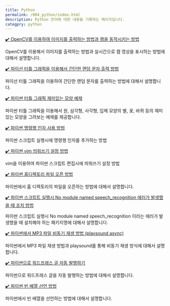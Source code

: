 ```yaml
---
title: Python
permalink: /004_python/index.html
description: Python 언어에 대한 내용을 기록하는 페이지입니다.
categpry: python
---
```

[✔️ OpenCV를 이용하여 이미지를 출력하는 방법과 캠을 동작시키는 방법](001.html 'OpenCV를 이용해서 이미지를 출력하는 방법과 실시간으로 캠 영상을 표시하는 방법에 대해서 설명합니다.  ')


OpenCV를 이용해서 이미지를 출력하는 방법과 실시간으로 캠 영상을 표시하는 방법에 대해서 설명합니다.  


[✔️ 파이선 터틀 그래픽을 이용해서 간단한 랜덤 문자 출력 방법](002.html '파이선 터틀 그래픽을 이용하여 간단한 랜덤 문자를 출력하는 방법에 대해서 설명합니다.')


파이선 터틀 그래픽을 이용하여 간단한 랜덤 문자를 출력하는 방법에 대해서 설명합니다.


[✔️ 파이썬 터틀 그래픽 재미있는 모양 예제](003-python-turtle-graphic-example.html '파이썬 터틀 그래픽을 이용해서 원, 삼각형, 사각형, 입체 모양의 별, 꽃, 바퀴 등의 재미있는 모양을 그려보는 예제를 제공합니다.')


파이썬 터틀 그래픽을 이용해서 원, 삼각형, 사각형, 입체 모양의 별, 꽃, 바퀴 등의 재미있는 모양을 그려보는 예제를 제공합니다.


[✔️ 파이썬 명령행 인자 사용 방법](003-python-명령행인자.html '파이썬 스크립트 실행시에 명령행 인자를 추가하는 방법')


파이썬 스크립트 실행시에 명령행 인자를 추가하는 방법


[✔️ 파이썬 vim 띄워쓰기 설정 방법](004-python-vim-setting.html 'vim을 이용하여 파이썬 스크립트 편집시에 띄워쓰기 설정 방법')


vim을 이용하여 파이썬 스크립트 편집시에 띄워쓰기 설정 방법


[✔️ 파이썬 홈디렉토리 파일 오픈 방법](005-python-cannot-read-home-directory.html '파이썬에서 홈 디렉토리의 파일을 오픈하는 방법에 대해서 설명합니다.')


파이썬에서 홈 디렉토리의 파일을 오픈하는 방법에 대해서 설명합니다.


[✔️ 파이썬 스크립트 실행시 No module named speech_recognition 에러가 발생했을 때 조치 방법](006-python-no-module-speech-recognition.html '파이썬 스크립트 실행시 No module named speech_recognition 이라는 에러가 발생했을 때 설치해야 하는 패키지명에 대해서 설명합니다. ')


파이썬 스크립트 실행시 No module named speech_recognition 이라는 에러가 발생했을 때 설치해야 하는 패키지명에 대해서 설명합니다. 


[✔️ 파이썬에서 MP3 파일 비동기 재생 방법 (playsound async)](007-python-playsound.html '파이썬에서 MP3 파일 재생 방법과 playsound를 통해 비동기 재생 방식에 대해서 설명합니다.')


파이썬에서 MP3 파일 재생 방법과 playsound를 통해 비동기 재생 방식에 대해서 설명합니다.


[✔️ 파이썬으로 워드프레스 글 자동 발행하기](008-python-wordpress-update.html '파이썬으로 워드프레스 글을 자동 발행하는 방법에 대해서 설명합니다.')


파이썬으로 워드프레스 글을 자동 발행하는 방법에 대해서 설명합니다.


[✔️  파이썬 빈 배열 선언 방법](009-python-how-to-declare-empty-array.html '파이썬에서 빈 배열을 선언하는 방법에 ')


파이썬에서 빈 배열을 선언하는 방법에 대해서 설명합니다.
